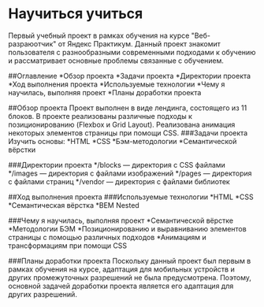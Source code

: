 # Научиться учиться 

Первый учебный проект в рамках обучения на курсе "Веб-разраюотчик" от Яндекс Практикум. Данный проект знакомит пользователя с разнообразными современными подходами к обучению и рассматривает основные проблемы связанные с обучением.

##Оглавление
*Обзор проекта
*Задачи проекта
*Директории проекта
*Ход выполнения проекта
*Используемые технологии
*Чему я научилась, выполняя проект
*Планы доработки проекта

##Обзор проекта
Проект выполнен в виде лендинга, состоящего из 11 блоков. В проекте реализованы различные подходы к позиционированию (Flexbox и Grid Layout). Реализована анимация некоторых элементов страницы при помощи CSS.
###Задачи проекта
Изучить основы: 
*HTML
*CSS
*Бэм-методологии
*Семантической вёрстки

###Директории проекта
*/blocks — директория с CSS файлами
*/images — директория с файлами изображений
*/pages — директория с файлами страниц
*/vendor — директория с файлами библиотек

##Ход выполнения проекта
###Используемые технологии
*HTML
*CSS
*Семантическая вёрстка
*BEM Nested

###Чему я научилась, выполняя проект
*Семантической вёрстке
*Методологии БЭМ
*Позиционированию и выравниванию элементов страницы с помощью различных подходов
*Анимациям и трансформациям при помощи CSS

###Планы доработки проекта
Поскольку данный проект был первым в рамках обучения на курсе, адаптация для мобильных устройств и других промежуточных разрешений не была предусмотрена. Поэтому, основной задачей доработки проекта является его адаптация для других разрешений.
